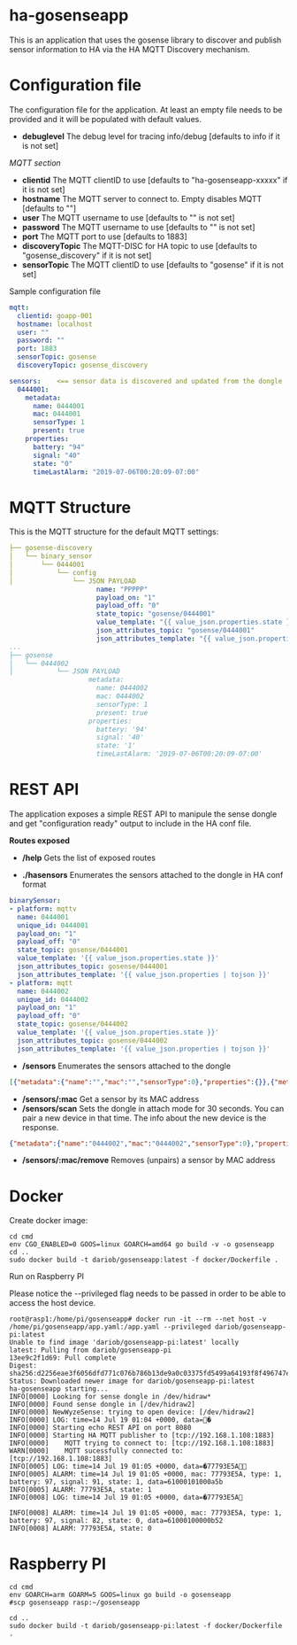 # ha-gosenseapp
This is an application that uses the gosense library to discover and publish sensor information to HA via the HA MQTT Discovery mechanism.

# Configuration file

The configuration file for the application. At least an empty file needs to be provided and it will be populated with default values.

* **debuglevel**          The debug level for tracing info/debug [defaults to info if it is not set]

*MQTT section*

* **clientid**          The MQTT clientID to use [defaults to "ha-gosenseapp-xxxxx" if it is not set]
* **hostname**          The MQTT server to connect to. Empty disables MQTT [defaults to ""]
* **user**              The MQTT username to use [defaults to "" is not set]
* **password**          The MQTT username to use [defaults to "" is not set]
* **port**              The MQTT port to use [defaults to 1883]
* **discoveryTopic**    The MQTT-DISC for HA topic to use [defaults to "gosense_discovery" if it is not set]
* **sensorTopic**    The MQTT clientID to use [defaults to "gosense" if it is not set]

Sample configuration file

```yaml
mqtt:
  clientid: goapp-001
  hostname: localhost
  user: ""
  password: ""
  port: 1883
  sensorTopic: gosense
  discoveryTopic: gosense_discovery

sensors:    <== sensor data is discovered and updated from the dongle
  0444001:
    metadata:
      name: 0444001
      mac: 0444001
      sensorType: 1
      present: true
    properties:
      battery: "94"
      signal: "40"
      state: "0"
      timeLastAlarm: "2019-07-06T00:20:09-07:00"
```


# MQTT Structure
This is the MQTT structure for the default MQTT settings:

````yaml
├── gosense-discovery
│   └── binary_sensor
│       └── 0444001
│           └── config
│               └── JSON PAYLOAD
                      name: "PPPPP"
                      payload_on: "1"
                      payload_off: "0"
                      state_topic: "gosense/0444001"
                      value_template: "{{ value_json.properties.state }}"
                      json_attributes_topic: "gosense/0444001"
                      json_attributes_template: "{{ value_json.properties | tojson }}"
...
├── gosense
│   └── 0444002
│           └── JSON PAYLOAD
                    metadata:
                      name: 0444002
                      mac: 0444002
                      sensorType: 1
                      present: true
                    properties:
                      battery: '94'
                      signal: '40'
                      state: '1'
                      timeLastAlarm: '2019-07-06T00:20:09-07:00'

````

# REST API
The application exposes a simple REST API to manipule the sense dongle and get "configuration ready" output to include in the HA conf file.

**Routes exposed**


* **/help**    Gets the list of exposed routes

* **./hasensors**    Enumerates the sensors attached to the dongle in HA conf format
````yaml
binarySensor:
- platform: mqttv
  name: 0444001
  unique_id: 0444001
  payload_on: "1"
  payload_off: "0"
  state_topic: gosense/0444001
  value_template: '{{ value_json.properties.state }}'
  json_attributes_topic: gosense/0444001
  json_attributes_template: '{{ value_json.properties | tojson }}'
- platform: mqtt
  name: 0444002
  unique_id: 0444002
  payload_on: "1"
  payload_off: "0"
  state_topic: gosense/0444002
  value_template: '{{ value_json.properties.state }}'
  json_attributes_topic: gosense/0444002
  json_attributes_template: '{{ value_json.properties | tojson }}'
````

* **/sensors**    Enumerates the sensors attached to the dongle
````json
[{"metadata":{"name":"","mac":"","sensorType":0},"properties":{}},{"metadata":{"name":"0444001","mac":"0444001","sensorType":1},"properties":{"battery":"96","signal":"41","state":"0","timeLastAlarm":"2019-07-13T15:39:52-07:00"}},{"metadata":{"name":"0444002","mac":"0444002","sensorType":2},"properties":{"battery":"0","signal":"1","state":"5","timeLastAlarm":"2019-07-13T16:03:08-07:00"}}]
````
* **/sensors/:mac**    Get a sensor by its MAC address
* **/sensors/scan**    Sets the dongle in attach mode for 30 seconds. You can pair a new device in that time. The info about the new device is the response.
````json
{"metadata":{"name":"0444002","mac":"0444002","sensorType":0},"properties":{}}
````
* **/sensors/:mac/remove**    Removes (unpairs) a sensor by MAC address



# Docker

Create docker image:

````
cd cmd
env CGO_ENABLED=0 GOOS=linux GOARCH=amd64 go build -v -o gosenseapp
cd ..
sudo docker build -t dariob/gosenseapp:latest -f docker/Dockerfile .
````

Run on Raspberry PI

Please notice the --privileged flag needs to be passed in order to be able to access the host device.
````
root@rasp1:/home/pi/gosenseapp# docker run -it --rm --net host -v /home/pi/gosenseapp/app.yaml:/app.yaml --privileged dariob/gosenseapp-pi:latest
Unable to find image 'dariob/gosenseapp-pi:latest' locally
latest: Pulling from dariob/gosenseapp-pi
13ee9c2f1d69: Pull complete 
Digest: sha256:d2256eae3f6056dfd771c076b786b13de9a0c03375fd5499a64193f8f496747e
Status: Downloaded newer image for dariob/gosenseapp-pi:latest
ha-gosenseapp starting...
INFO[0000] Looking for sense dongle in /dev/hidraw*     
INFO[0000] Found sense dongle in [/dev/hidraw2]         
INFO[0000] NewWyzeSense: trying to open device: [/dev/hidraw2] 
INFO[0000] LOG: time=14 Jul 19 01:04 +0000, data=�     
INFO[0000] Starting echo REST API on port 8080          
INFO[0000] Starting HA MQTT publisher to [tcp://192.168.1.108:1883] 
INFO[0000]    MQTT trying to connect to: [tcp://192.168.1.108:1883] 
WARN[0000]    MQTT sucessfully connected to: [tcp://192.168.1.108:1883] 
INFO[0005] LOG: time=14 Jul 19 01:05 +0000, data=�77793E5A 
INFO[0005] ALARM: time=14 Jul 19 01:05 +0000, mac: 77793E5A, type: 1, battery: 97, signal: 91, state: 1, data=61000101000a5b 
INFO[0005] ALARM: 77793E5A, state: 1                    
INFO[0008] LOG: time=14 Jul 19 01:05 +0000, data=�77793E5A
                                                            
INFO[0008] ALARM: time=14 Jul 19 01:05 +0000, mac: 77793E5A, type: 1, battery: 97, signal: 82, state: 0, data=61000100000b52 
INFO[0008] ALARM: 77793E5A, state: 0                    

````

# Raspberry PI 

````
cd cmd
env GOARCH=arm GOARM=5 GOOS=linux go build -o gosenseapp
#scp gosenseapp rasp:~/gosenseapp

cd ..
sudo docker build -t dariob/gosenseapp-pi:latest -f docker/Dockerfile .

````